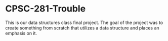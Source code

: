 # CPSC-281-Trouble
This is our data structures class final project. The goal of the project was to create something from scratch that utilizes a data structure and places an emphasis on it. 
